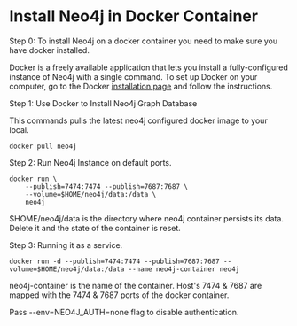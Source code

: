 # Install Neo4j in Docker Container 

Step 0: To install Neo4j on a docker container you need to make sure you have docker installed.

Docker is a freely available application that lets you install a fully-configured instance of Neo4j with a single command. To set up Docker on your computer, go to the Docker [installation page](https://www.docker.com/get-docker) and follow the instructions.

Step 1: Use Docker to Install Neo4j Graph Database

This commands pulls the latest neo4j configured docker image to your local.

```closure
docker pull neo4j
```

Step 2: Run Neo4j Instance on default ports.

```closure
docker run \
    --publish=7474:7474 --publish=7687:7687 \
    --volume=$HOME/neo4j/data:/data \
    neo4j
```

$HOME/neo4j/data is the directory where neo4j container persists its data. Delete it and the state of the container is reset.

Step 3: Running it as a service.

```closure 
docker run -d --publish=7474:7474 --publish=7687:7687 --volume=$HOME/neo4j/data:/data --name neo4j-container neo4j
```
neo4j-container is the name of the container. Host's 7474 & 7687 are mapped with the 7474 & 7687 ports of the docker container.

Pass --env=NEO4J_AUTH=none flag to disable authentication. 
